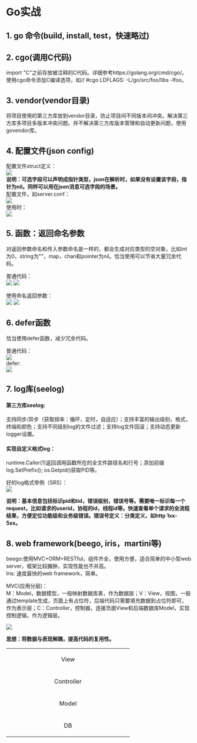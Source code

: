 # Go实战

## 1. go 命令(build, install, test，快速略过)

## 2. cgo(调用C代码)  
import "C"之前存放被注释的C代码。详细参考https://golang.org/cmd/cgo/。使用cgo命令添加C编译选项，如// #cgo LDFLAGS: -L/go/src/foo/libs -lfoo。  
## 3. vendor(vendor目录)  
将项目使用的第三方库放到vendor目录，防止项目间不同版本间冲突。解决第三方库多项目多版本冲突问题。并不解决第三方库版本管理和自动更新问题，使用govendor库。  
## 4. 配置文件(json config)  
配置文件struct定义：  
![](https://github.com/willkk/go/blob/master/images/goskill_jsonconf.png)  
**说明：可选字段可以声明成指针类型，json在解析时，如果没有设置该字段，指针为nil。同样可以用在json消息可选字段的场景。**  
配置文件，如server.conf：  
![](https://github.com/willkk/go/blob/master/images/goskill_jsonfile.png)  
使用时：  
![](https://github.com/willkk/go/blob/master/images/goskill_jsonparse.png)

## 5. 函数：返回命名参数  
对返回参数命名和传入参数命名是一样的，都会生成对应类型的空对象，比如int为0，string为""，map，chan和pointer为nil。恰当使用可以节省大量冗余代码。  

普通代码：  
![](https://github.com/willkk/go/blob/master/images/goskill_func.png)
![](https://github.com/willkk/go/blob/master/images/goskill_func2.png) 

使用命名返回参数：  
![](https://github.com/willkk/go/blob/master/images/goskill_func_new.png)
![](https://github.com/willkk/go/blob/master/images/goskill_func_new2.png)

## 6. defer函数  
恰当使用defer函数，减少冗余代码。

普通代码：  
![](https://github.com/willkk/go/blob/master/images/goskill_nodefer.png)  
defer:  
![](https://github.com/willkk/go/blob/master/images/goskill_defer.png)

## 7. log库(seelog)  
#### 第三方库seelog:   
支持同步/异步（获取频率：循环，定时，自适应）；支持丰富的输出级别，格式，终端和颜色；支持不同级别log的文件过滤；支持log文件回滚；支持动态更新logger设置。  
#### 实现自定义格式log：  
runtime.Caller(1)返回调用函数所在的全文件路径名和行号；添加前缀log.SetPrefix(); os.Getpid()获取PID等。 

好的log格式举例（SRS）：  
![](https://github.com/willkk/go/blob/master/images/goskill_srslog.png)

**说明：基本信息包括标识pid和tid，错误级别，错误号等。需要唯一标识每一个request，比如请求的userid，协程的id，线程id等。快速查看单个请求的全流程结果，方便定位功能级和业务级错误。错误号定义：分类定义，如http 1xx-5xx。**

## 8. web framework(beego, iris，martini等)  
beego:使用MVC+ORM+RESTful，组件齐全，使用方便，适合简单的中小型web server，框架比较臃肿，实现性能也不并高。  
Iris: 速度最快的web framework，简单。 

MVC(应用分层)：  
M：Model，数据模型，一般映射数据库表，作为数据层；V：View，视图，一般通过template生成，页面上有占位符，后端代码只需要填充数据到占位符即可，作为表示层；C：Controller，控制器，连接页面View和后端数据库Model，实现控制逻辑，作为逻辑层。  

![](https://github.com/willkk/go/blob/master/images/goskill_mvc.png)  

**思想：将数据与表现解耦，提高代码的复用性。**

<table >
  <tr> <td height="60" width="320" align="center">View</td> </tr>
  <tr> <td height="60" width="320" align="center">Controller</td> </tr>
  <tr> <td height="60" width="320" align="center">Model</td> </tr>
  <tr> <td height="60" width="320" align="center">DB</td> </tr>
</table>


